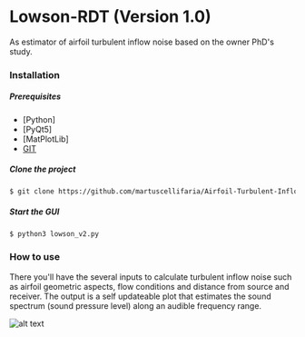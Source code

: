 # Lowson-RDT (Version 1.0)

As estimator of airfoil turbulent inflow noise based on the owner PhD's study.

### Installation
##### Prerequisites
- [Python]
- [PyQt5]
- [MatPlotLib]
- [GIT](https://git-scm.com/book/en/v2/Getting-Started-Installing-Git)

##### Clone the project

```sh
$ git clone https://github.com/martuscellifaria/Airfoil-Turbulent-Inflow-Noise-Estimator.git
```


##### Start the GUI
```sh
$ python3 lowson_v2.py
```

### How to use
There you'll have the several inputs to calculate turbulent inflow noise such as airfoil geometric aspects, flow conditions and distance from source and receiver. The output is a self updateable plot that estimates the sound spectrum (sound pressure level) along an audible frequency range.

![alt text](https://github.com/martuscellifaria/Airfoil-Turbulent-Inflow-Noise-Estimator/blob/main/Captura%20de%20tela%20de%202021-02-22%2020-10-43.png)
